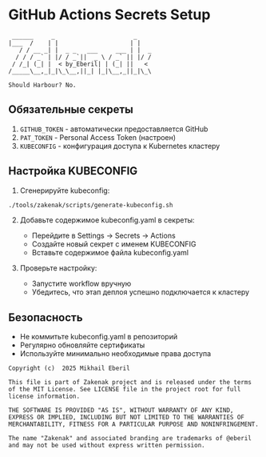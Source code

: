 # GitHub Actions Secrets Setup

```ascii
 ______     _                      _    
|___  /    | |                    | |   
   / / __ _| |  _ _   ___     ___ | |  _
  / / / _` | |/ / _`||  _ \ / _` || |/ /
 / /_| (_| |  < by_Eberil| | (_| ||   < 
/_____\__,_|_|\_\__,||_| |_|\__,_||_|\_\

Should Harbour?	No.
```
## Обязательные секреты
1. `GITHUB_TOKEN` - автоматически предоставляется GitHub
2. `PAT_TOKEN` - Personal Access Token (настроен)
3. `KUBECONFIG` - конфигурация доступа к Kubernetes кластеру

## Настройка KUBECONFIG
1. Сгенерируйте kubeconfig:
```bash
./tools/zakenak/scripts/generate-kubeconfig.sh
```

2. Добавьте содержимое kubeconfig.yaml в секреты:
   - Перейдите в Settings -> Secrets -> Actions
   - Создайте новый секрет с именем KUBECONFIG
   - Вставьте содержимое файла kubeconfig.yaml

3. Проверьте настройку:
   - Запустите workflow вручную
   - Убедитесь, что этап деплоя успешно подключается к кластеру

## Безопасность
- Не коммитьте kubeconfig.yaml в репозиторий
- Регулярно обновляйте сертификаты
- Используйте минимально необходимые права доступа

```plain text
Copyright (c)  2025 Mikhail Eberil

This file is part of Zakenak project and is released under the terms of the MIT License. See LICENSE file in the project root for full license information.

THE SOFTWARE IS PROVIDED "AS IS", WITHOUT WARRANTY OF ANY KIND, EXPRESS OR IMPLIED, INCLUDING BUT NOT LIMITED TO THE WARRANTIES OF MERCHANTABILITY, FITNESS FOR A PARTICULAR PURPOSE AND NONINFRINGEMENT.

The name "Zakenak" and associated branding are trademarks of @eberil and may not be used without express written permission.
```